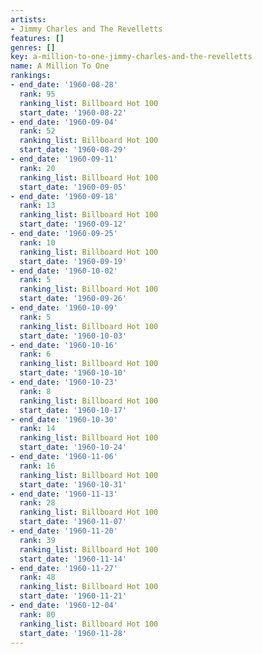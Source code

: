 ```yaml
---
artists:
- Jimmy Charles and The Revelletts
features: []
genres: []
key: a-million-to-one-jimmy-charles-and-the-revelletts
name: A Million To One
rankings:
- end_date: '1960-08-28'
  rank: 95
  ranking_list: Billboard Hot 100
  start_date: '1960-08-22'
- end_date: '1960-09-04'
  rank: 52
  ranking_list: Billboard Hot 100
  start_date: '1960-08-29'
- end_date: '1960-09-11'
  rank: 20
  ranking_list: Billboard Hot 100
  start_date: '1960-09-05'
- end_date: '1960-09-18'
  rank: 13
  ranking_list: Billboard Hot 100
  start_date: '1960-09-12'
- end_date: '1960-09-25'
  rank: 10
  ranking_list: Billboard Hot 100
  start_date: '1960-09-19'
- end_date: '1960-10-02'
  rank: 5
  ranking_list: Billboard Hot 100
  start_date: '1960-09-26'
- end_date: '1960-10-09'
  rank: 5
  ranking_list: Billboard Hot 100
  start_date: '1960-10-03'
- end_date: '1960-10-16'
  rank: 6
  ranking_list: Billboard Hot 100
  start_date: '1960-10-10'
- end_date: '1960-10-23'
  rank: 8
  ranking_list: Billboard Hot 100
  start_date: '1960-10-17'
- end_date: '1960-10-30'
  rank: 14
  ranking_list: Billboard Hot 100
  start_date: '1960-10-24'
- end_date: '1960-11-06'
  rank: 16
  ranking_list: Billboard Hot 100
  start_date: '1960-10-31'
- end_date: '1960-11-13'
  rank: 28
  ranking_list: Billboard Hot 100
  start_date: '1960-11-07'
- end_date: '1960-11-20'
  rank: 39
  ranking_list: Billboard Hot 100
  start_date: '1960-11-14'
- end_date: '1960-11-27'
  rank: 48
  ranking_list: Billboard Hot 100
  start_date: '1960-11-21'
- end_date: '1960-12-04'
  rank: 80
  ranking_list: Billboard Hot 100
  start_date: '1960-11-28'
---
```


